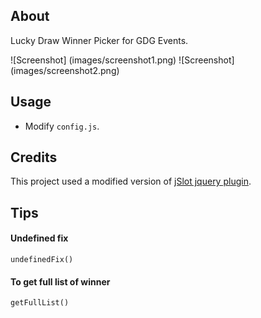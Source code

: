 ## About ##

Lucky Draw Winner Picker for GDG Events.

![Screenshot] (images/screenshot1.png)
![Screenshot] (images/screenshot2.png)

## Usage ##

* Modify `config.js`.

## Credits ##

This project used a modified version of [jSlot jquery plugin](https://github.com/matthewlein/jQuery-jSlots/).

## Tips

#### Undefined fix

```undefinedFix()```

#### To get full list of winner

```getFullList()```
